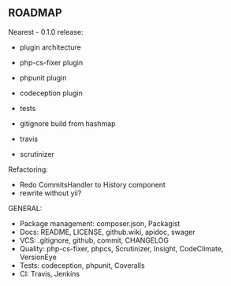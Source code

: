 ROADMAP
-------

Nearest - 0.1.0 release:
- plugin architecture
- php-cs-fixer plugin
- phpunit plugin
- codeception plugin
- tests

- gitignore build from hashmap
- travis
- scrutinizer

Refactoring:
- Redo CommitsHandler to History component
- rewrite without yii?

GENERAL:
- Package management: composer.json, Packagist
- Docs: README, LICENSE, github.wiki, apidoc, swager
- VCS: .gitignore, github, commit, CHANGELOG
- Quality: php-cs-fixer, phpcs, Scrutinizer, Insight, CodeClimate, VersionEye
- Tests: codeception, phpunit, Coveralls
- CI: Travis, Jenkins

